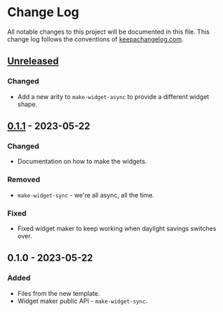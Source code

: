 # Change Log
All notable changes to this project will be documented in this file. This change log follows the conventions of [keepachangelog.com](http://keepachangelog.com/).

## [Unreleased]
### Changed
- Add a new arity to `make-widget-async` to provide a different widget shape.

## [0.1.1] - 2023-05-22
### Changed
- Documentation on how to make the widgets.

### Removed
- `make-widget-sync` - we're all async, all the time.

### Fixed
- Fixed widget maker to keep working when daylight savings switches over.

## 0.1.0 - 2023-05-22
### Added
- Files from the new template.
- Widget maker public API - `make-widget-sync`.

[Unreleased]: https://sourcehost.site/your-name/train-routes/compare/0.1.1...HEAD
[0.1.1]: https://sourcehost.site/your-name/train-routes/compare/0.1.0...0.1.1
